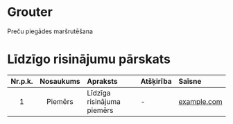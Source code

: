 # Grouter
Preču piegādes maršrutēšana

# Līdzīgo risinājumu pārskats
| Nr.p.k. | Nosaukums   | Apraksts                   | Atšķirība | Saīsne                     |
| :-----: | :---------: | :------------------------- | :-------- | :------------------------- |
| 1       | Piemērs     | Līdzīga risinājuma piemērs | -         | [example.com](example.com) |

